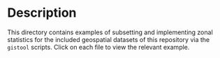 # Description

This directory contains examples of subsetting and implementing zonal statistics for the included geospatial datasets of this repository via the `gistool` scripts. Click on each file to view the relevant example.
